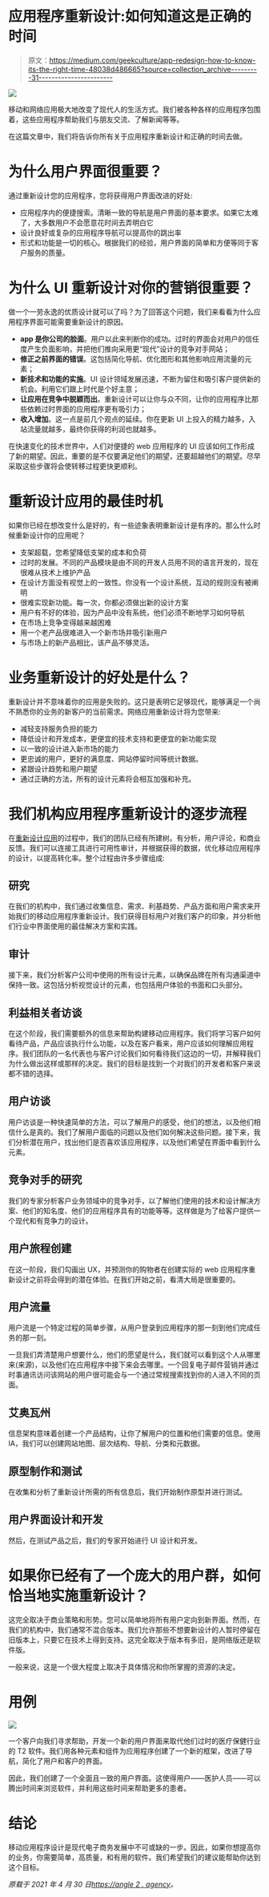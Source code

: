 # 应用程序重新设计:如何知道这是正确的时间

> 原文：<https://medium.com/geekculture/app-redesign-how-to-know-its-the-right-time-48038d486665?source=collection_archive---------31----------------------->

![](img/033bf2b7e649a514c3d42ba8be57e37a.png)

移动和网络应用极大地改变了现代人的生活方式。我们被各种各样的应用程序包围着，这些应用程序帮助我们与朋友交流、了解新闻等等。

在这篇文章中，我们将告诉你所有关于应用程序重新设计和正确的时间去做。

# 为什么用户界面很重要？

通过重新设计您的应用程序，您将获得用户界面改进的好处:

*   应用程序内的便捷搜索。清晰一致的导航是用户界面的基本要求。如果它太难了，大多数用户不会愿意花时间去弄明白它
*   设计良好或复杂的应用程序导航可以提高你的跳出率
*   形式和功能是一切的核心。根据我们的经验，用户界面的简单和方便等同于客户服务的质量。

# 为什么 UI 重新设计对你的营销很重要？

做一个一劳永逸的优质设计就可以了吗？为了回答这个问题，我们来看看为什么应用程序界面可能需要重新设计的原因。

*   **app 是你公司的脸面**。用户以此来判断你的成功。过时的界面会对用户的信任度产生负面影响，并把他们推向采用更“现代”设计的竞争对手网站；
*   **修正之前界面的错误**。这包括简化导航、优化图形和其他影响应用流量的元素；
*   **新技术和功能的实施**。UI 设计领域发展迅速，不断为留住和吸引客户提供新的机会。利用它们跟上时代是个好主意；
*   **让应用在竞争中脱颖而出**。重新设计可以让你与众不同，让你的应用程序比那些依赖过时界面的应用程序更有吸引力；
*   **收入增加**。这一点是前几个观点的延续。你在更新 UI 上投入的精力越多，入站流量就越多，最终你获得的利润也就越多。

在快速变化的技术世界中，人们对便捷的 web 应用程序的 UI 应该如何工作形成了新的期望。因此，重要的是不仅要满足他们的期望，还要超越他们的期望。尽早采取这些步骤将会使转移过程更快更顺利。

# 重新设计应用的最佳时机

如果你已经在想改变什么是好的，有一些迹象表明重新设计是有序的。那么什么时候重新设计你的应用呢？

*   支架超载，您希望降低支架的成本和负荷
*   过时的发展。不同的产品模块是由不同的开发人员用不同的语言开发的，现在很难从技术上维护产品
*   在设计方面没有视觉上的一致性。你没有一个设计系统，互动的规则没有被阐明
*   很难实现新功能。每一次，你都必须做出新的设计方案
*   用户有不好的体验，因为产品中没有系统，他们必须不断地学习如何导航
*   在市场上竞争变得越来越困难
*   用一个老产品很难进入一个新市场并吸引新用户
*   与市场上的新产品相比，该产品不够灵活。

# 业务重新设计的好处是什么？

重新设计并不意味着你的应用是失败的。这只是表明它足够现代，能够满足一个尚不熟悉你的业务的新客户的当前需求。网络应用重新设计将为您带来:

*   减轻支持服务负担的能力
*   降低设计和开发成本，更便宜的技术支持和更便宜的新功能实现
*   以一致的设计进入新市场的能力
*   更忠诚的用户，更好的满意度、网站停留时间等统计数据。
*   紧跟设计趋势和用户期望
*   通过正确的方法，所有的设计元素将会相互加强和补充。

# 我们机构应用程序重新设计的逐步流程

在[重新设计应用](https://angle2.agency/services/redesign-web-app/)的过程中，我们的团队已经有所建树。有分析，用户评论，和商业反馈。我们可以连接工具进行可用性审计，并根据获得的数据，优化移动应用程序的设计，以提高转化率。整个过程由许多步骤组成:

## 研究

在我们的机构中，我们通过收集信息、需求、利基趋势、产品方面和用户需求来开始我们的移动应用程序重新设计。我们获得目标用户对我们客户的印象，并分析他们行业中界面使用的最佳解决方案和实践。

## 审计

接下来，我们分析客户公司中使用的所有设计元素，以确保品牌在所有沟通渠道中保持一致。这包括分析视觉设计的元素，也包括用户体验的书面和口头部分。

## 利益相关者访谈

在这个阶段，我们需要额外的信息来帮助构建移动应用程序。我们将学习客户如何看待产品，产品应该执行什么功能，以及在客户看来，用户应该如何理解应用程序。我们团队的一名代表也与客户讨论我们如何看待我们这边的一切，并解释我们为什么做出这样或那样的决定。我们的目标是找到一个对我们的开发者和客户来说都不错的选择。

## 用户访谈

用户访谈是一种快速简单的方法，可以了解用户的感受，他们的想法，以及他们相信什么是真的。我们了解用户面临的问题以及他们如何解决这些问题。接下来，我们分析潜在用户，找出他们是否喜欢该应用程序，以及他们希望在界面中看到什么元素。

## 竞争对手的研究

我们的专家分析客户业务领域中的竞争对手，以了解他们使用的技术和设计解决方案、他们的知名度、他们的应用程序具有的功能等等。这样做是为了给客户提供一个现代和有竞争力的设计。

## 用户旅程创建

在这一阶段，我们勾画出 UX，并预测你的购物者在创建实际的 web 应用程序重新设计之前将会得到的潜在体验。在我们开始之前，看清大局是很重要的。

## 用户流量

用户流是一个特定过程的简单步骤，从用户登录到应用程序的那一刻到他们完成任务的那一刻。

一旦我们弄清楚用户想要什么，他们的愿望是什么，我们就可以看到这个人从哪里来(来源)，以及他们在应用程序中接下来会去哪里。一个回复电子邮件营销并通过时事通讯访问该网站的用户很可能会与一个通过常规搜索找到你的人进入不同的页面。

## 艾奥瓦州

信息架构意味着创建一个产品结构，让你了解用户的位置和他们需要的信息。使用 IA，我们可以创建网站地图、层次结构、导航、分类和元数据。

## 原型制作和测试

在收集和分析了重新设计所需的所有信息后，我们开始制作原型并进行测试。

## 用户界面设计和开发

然后，在测试产品之后，我们的专家开始进行 UI 设计和开发。

# 如果你已经有了一个庞大的用户群，如何恰当地实施重新设计？

这完全取决于商业策略和形势。您可以简单地将所有用户定向到新界面。然而，在我们的机构中，我们通常不混合版本。我们允许那些不想要新设计的人暂时停留在旧版本上，只要它在技术上得到支持。这完全取决于版本有多旧，是网络版还是软件版。

一般来说，这是一个很大程度上取决于具体情况和你所掌握的资源的决定。

# 用例

![](img/8d7aa415d4e335944cfe1fbc06bbc33a.png)

一个客户向我们寻求帮助，开发一个新的用户界面来取代他们过时的医疗保健行业的 T2 软件。我们用各种元素和组件为应用程序创建了一个新的框架，改进了导航，简化了用户和客户的界面。

因此，我们创建了一个全面且一致的用户界面。这使得用户——医护人员——可以腾出时间来浏览软件，并利用这些时间来帮助更多的患者。

# 结论

移动应用程序设计是现代电子商务发展中不可或缺的一步。因此，如果你想提高你的业务，你需要简单，高质量，和有用的软件。我们希望我们的建议能帮助你达到这个目标。

*原载于 2021 年 4 月 30 日*[*https://angle 2 . agency*](https://angle2.agency/app-redesign-time/)*。*